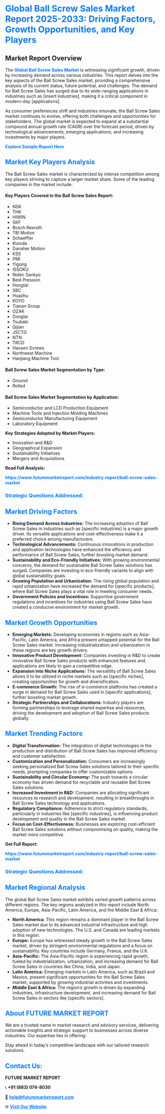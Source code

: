<h1 style="color: #007BFF;">Global Ball Screw Sales Market Report 2025-2033: Driving Factors, Growth Opportunities, and Key Players</h1>

<section id="overview">
<h2>Market Report Overview</h2>
<p>The <a href="https://www.futuremarketreport.com/industry-report/ball-screw-sales-market" style="color: #007BFF; text-decoration: none;"><strong>Global Ball Screw Sales Market</strong></a> is witnessing significant growth, driven by increasing demand across various industries. This report delves into the key aspects of the Ball Screw Sales market, providing a comprehensive analysis of its current status, future potential, and challenges. The demand for Ball Screw Sales has surged due to its wide-ranging applications in industries such as [insert industries], making it a critical component in modern-day [applications].</p>
<p>As consumer preferences shift and industries innovate, the Ball Screw Sales market continues to evolve, offering both challenges and opportunities for stakeholders. The global market is expected to expand at a substantial compound annual growth rate (CAGR) over the forecast period, driven by technological advancements, emerging applications, and increasing investments by major players.</p>
</section>

<section id="overview">
<p><a href="https://www.futuremarketreport.com/request-sample/reportId=108761" style="color: #007BFF; text-decoration: none;"><strong>Explore Sample Report Here</strong></a></p>
</section>

<section id="key-players">
<h2 style="color: #007BFF;">Market Key Players Analysis</h2>
<p>The Ball Screw Sales market is characterized by intense competition among key players striving to capture a larger market share. Some of the leading companies in the market include:</p>
<h4>Key Players Covered in the Ball Screw Sales Report:</h4>
<ul><li>NSK</li><li>THK</li><li>HIWIN</li><li>SKF</li><li>Bosch Rexroth</li><li>TBI Motion</li><li>Schaeffler</li><li>Kuroda</li><li>Danaher Motion</li><li>KSS</li><li>PMI</li><li>Yigong</li><li>ISSOKU</li><li>Nidec Sankyo</li><li>Best Pression</li><li>Hongtai</li><li>SBC</li><li>Huazhu</li><li>KOYO</li><li>Tianan Group</li><li>OZAK</li><li>Donglai</li><li>Tsubaki</li><li>Qijian</li><li>JSCTG</li><li>NTN</li><li>TRCD</li><li>Haosen Screws</li><li>Northwest Machine</li><li>Hanjiang Machine Tool</li></ul>
<h4>Ball Screw Sales Market Segmentation by Type:</h4>
<ul><li>Ground</li><li>Rolled</li></ul>

<h4>Ball Screw Sales Market Segmentation by Application:</h4>
<ul><li>Semiconductor and LCD Production Equipment</li><li>Machine Tools and Injection Molding Machines</li><li>Semiconductor Manufacturing Equipment</li><li>Laboratory Equipment</li></ul>
<p><strong>Key Strategies Adopted by Market Players:</strong></p>
<ul>
<li>Innovation and R&D</li>
<li>Geographical Expansion</li>
<li>Sustainability Initiatives</li>
<li>Mergers and Acquisitions</li>
</ul>
</section>

<section>
<p><strong>Read Full Analysis: </strong></p><a href="https://www.futuremarketreport.com/industry-report/ball-screw-sales-market" style="color: #007BFF; text-decoration: none;"><strong>https://www.futuremarketreport.com/industry-report/ball-screw-sales-market</strong></a>
<h3 style="color: #007BFF;">Strategic Questions Addressed:</h3>
</section>

<section id="driving-factors">
<h2 style="color: #007BFF;">Market Driving Factors</h2>
<ul>
<li><strong>Rising Demand Across Industries:</strong> The increasing adoption of Ball Screw Sales in industries such as [specific industries] is a major growth driver. Its versatile applications and cost-effectiveness make it a preferred choice among manufacturers.</li>
<li><strong>Technological Advancements:</strong> Continuous innovations in production and application technologies have enhanced the efficiency and performance of Ball Screw Sales, further boosting market demand.</li>
<li><strong>Sustainability and Eco-Friendly Initiatives:</strong> With growing environmental concerns, the demand for sustainable Ball Screw Sales solutions has surged. Companies are investing in eco-friendly variants to align with global sustainability goals.</li>
<li><strong>Growing Population and Urbanization:</strong> The rising global population and rapid urbanization have increased the demand for [specific products], where Ball Screw Sales plays a vital role in meeting consumer needs.</li>
<li><strong>Government Policies and Incentives:</strong> Supportive government regulations and incentives for industries using Ball Screw Sales have created a conducive environment for market growth.</li>
</ul>
</section>

<section id="growth-opportunities">
<h2 style="color: #007BFF;">Market Growth Opportunities</h2>
<ul>
<li><strong>Emerging Markets:</strong> Developing economies in regions such as Asia-Pacific, Latin America, and Africa present untapped potential for the Ball Screw Sales market. Increasing industrialization and urbanization in these regions are key growth drivers.</li>
<li><strong>Innovative Product Development:</strong> Companies investing in R&D to create innovative Ball Screw Sales products with enhanced features and applications are likely to gain a competitive edge.</li>
<li><strong>Expansion into Niche Applications:</strong> The versatility of Ball Screw Sales allows it to be utilized in niche markets such as [specific niches], creating opportunities for growth and diversification.</li>
<li><strong>E-commerce Growth:</strong> The rise of e-commerce platforms has created a surge in demand for Ball Screw Sales used in [specific applications], further boosting market growth.</li>
<li><strong>Strategic Partnerships and Collaborations:</strong> Industry players are forming partnerships to leverage shared expertise and resources, driving the development and adoption of Ball Screw Sales products globally.</li>
</ul>
</section>

<section id="trending-factors">
<h2 style="color: #007BFF;">Market Trending Factors</h2>
<ul>
<li><strong>Digital Transformation:</strong> The integration of digital technologies in the production and distribution of Ball Screw Sales has improved efficiency and customer satisfaction.</li>
<li><strong>Customization and Personalization:</strong> Consumers are increasingly seeking personalized Ball Screw Sales solutions tailored to their specific needs, prompting companies to offer customizable options.</li>
<li><strong>Sustainability and Circular Economy:</strong> The push towards a circular economy has driven demand for recyclable and reusable Ball Screw Sales solutions.</li>
<li><strong>Increased Investment in R&D:</strong> Companies are allocating significant resources to research and development, resulting in breakthroughs in Ball Screw Sales technology and applications.</li>
<li><strong>Regulatory Compliance:</strong> Adherence to strict regulatory standards, particularly in industries like [specific industries], is influencing product development and quality in the Ball Screw Sales market.</li>
<li><strong>Focus on Cost-Effectiveness:</strong> Businesses are exploring cost-efficient Ball Screw Sales solutions without compromising on quality, making the market more competitive.</li>
</ul>
</section>

<section>
<p><strong>Get Full Report: </strong></p><a href="https://www.futuremarketreport.com/industry-report/ball-screw-sales-market" style="color: #007BFF; text-decoration: none;"><strong>https://www.futuremarketreport.com/industry-report/ball-screw-sales-market</strong></a>
<h3 style="color: #007BFF;">Strategic Questions Addressed:</h3>
</section>


<section id="regional-analysis">
<h2 style="color: #007BFF;">Market Regional Analysis</h2>
<p>The global Ball Screw Sales market exhibits varied growth patterns across different regions. The key regions analyzed in this report include North America, Europe, Asia-Pacific, Latin America, and the Middle East & Africa:</p>
<ul>
<li><strong>North America:</strong> This region remains a dominant player in the Ball Screw Sales market due to its advanced industrial infrastructure and high adoption of new technologies. The U.S. and Canada are leading markets in this region.</li>
<li><strong>Europe:</strong> Europe has witnessed steady growth in the Ball Screw Sales market, driven by stringent environmental regulations and a focus on sustainability. Key countries include Germany, France, and the U.K.</li>
<li><strong>Asia-Pacific:</strong> The Asia-Pacific region is experiencing rapid growth, fueled by industrialization, urbanization, and increasing demand for Ball Screw Sales in countries like China, India, and Japan.</li>
<li><strong>Latin America:</strong> Emerging markets in Latin America, such as Brazil and Mexico, present significant opportunities for the Ball Screw Sales market, supported by growing industrial activities and investments.</li>
<li><strong>Middle East & Africa:</strong> The region’s growth is driven by expanding industries, infrastructure development, and increasing demand for Ball Screw Sales in sectors like [specific sectors].</li>
</ul>
</section>

<footer>
<h2 style="color: #007BFF;">About FUTURE MARKET REPORT</h2>
<p>We are a trusted name in market research and advisory services, delivering actionable insights and strategic support to businesses across diverse industries. Our expertise lies in offering:</p>

<p>Stay ahead in today’s competitive landscape with our tailored research solutions.</p>

<h2 style="color: #007BFF;">Contact Us:</h2>
<p><strong>FUTURE MARKET REPORT</strong></p>
<p>📞 <strong>+91 (883) 074-8030</strong></p>
<p>📧 <strong><a href="mailto:help@futuremarketreport.com" style="color: #007BFF;">help@futuremarketreport.com</a></strong></p>
<p>🌐 <strong><a href="https://www.futuremarketreport.com/" style="color: #007BFF;">Visit Our Website</a></strong></p>
</footer>